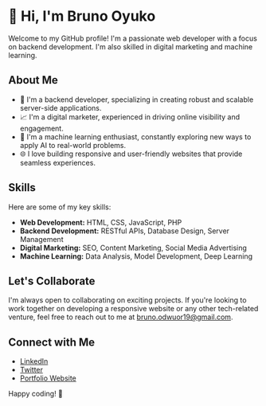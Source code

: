 # 👋 Hi, I'm Bruno Oyuko

Welcome to my GitHub profile! I'm a passionate web developer with a focus on backend development. 
I'm also skilled in digital marketing and machine learning.

## About Me

- 💼 I'm a backend developer, specializing in creating robust and scalable server-side applications.
- 📈 I'm a digital marketer, experienced in driving online visibility and engagement.
- 🧠 I'm a machine learning enthusiast, constantly exploring new ways to apply AI to real-world problems.
- 🌐 I love building responsive and user-friendly websites that provide seamless experiences.
## Skills

Here are some of my key skills:

- **Web Development:** HTML, CSS, JavaScript, PHP
- **Backend Development:** RESTful APIs, Database Design, Server Management
- **Digital Marketing:** SEO, Content Marketing, Social Media Advertising
- **Machine Learning:** Data Analysis, Model Development, Deep Learning

## Let's Collaborate

I'm always open to collaborating on exciting projects. If you're looking to work together on developing a responsive
website or any other tech-related venture, feel free to reach out to me at [bruno.odwuor19@gmail.com](mailto:bruno.odwuor19@gmail.com).

## Connect with Me

- [LinkedIn](https://www.linkedin.com/in/bruno-oyuko/)
- [Twitter](https://twitter.com/@u_sawa1)
- [Portfolio Website](https://bplustech.netlify.app/)

Happy coding! 🚀

<!---
oyuko-bruno/oyuko-bruno is a ✨ special ✨ repository because its `README.md` (this file) appears on your GitHub profile.
You can click the Preview link to take a look at your changes.
--->
